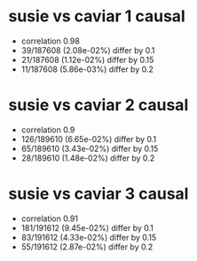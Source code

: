 # susie vs caviar  1 causal

- correlation 0.98
- 39/187608 (2.08e-02%) differ by 0.1
- 21/187608 (1.12e-02%) differ by 0.15
- 11/187608 (5.86e-03%) differ by 0.2


# susie vs caviar  2 causal

- correlation 0.9
- 126/189610 (6.65e-02%) differ by 0.1
- 65/189610 (3.43e-02%) differ by 0.15
- 28/189610 (1.48e-02%) differ by 0.2


# susie vs caviar  3 causal

- correlation 0.91
- 181/191612 (9.45e-02%) differ by 0.1
- 83/191612 (4.33e-02%) differ by 0.15
- 55/191612 (2.87e-02%) differ by 0.2


